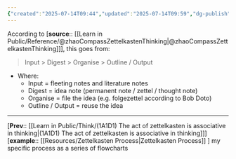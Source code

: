 ```yaml
---
{"created":"2025-07-14T09:44","updated":"2025-07-14T09:59","dg-publish":true,"permalink":"/learn-in-public/think/1-a1-d1-a-flow-of-zettelkasten/","dgPassFrontmatter":true,"noteIcon":"1"}
---
```


According to [**source**:: [[Learn in Public/Reference/@zhaoCompassZettelkastenThinking\|@zhaoCompassZettelkastenThinking]]], this goes from:
> Input > Digest > Organise > Outline / Output 

- Where: 
	- Input = fleeting notes and literature notes 
	- Digest = idea note (permanent note / zettel / thought note)
	- Organise = file the idea (e.g. folgezettel according to Bob Doto)
	- Outline / Output = reuse the idea 

--- 

[**Prev**:: [[Learn in Public/Think/(1A1D1) The act of zettelkasten is associative in thinking\|(1A1D1) The act of zettelkasten is associative in thinking]]]
[**example**:: [[Resources/Zettelkasten Process\|Zettelkasten Process]] ] my specific process as a series of flowcharts